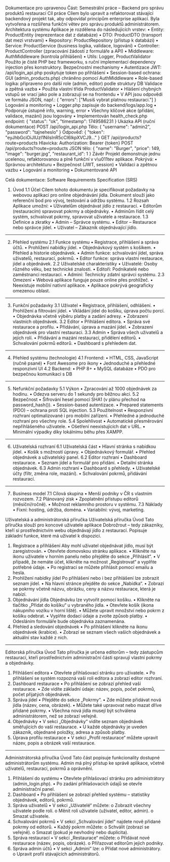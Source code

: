 Dokumentace pro upravenou Část:
Semestrální práce – Backend pro správu produktů restaurací
Cíl práce
Cílem bylo upravit a refaktorovat stávající backendový projekt tak, aby odpovídal principům enterprise aplikací. Byla vytvořena a rozšířena funkční větev pro správu produktů administrátorem.
Architektura systému
Aplikace je rozdělena do následujících vrstev:
•	Entity: ProductEntity (reprezentace dat z databáze)
•	DTO: ProductDTO (transport dat mezi vrstvami)
•	Repository: ProductRepository (přístup k databázi)
•	Service: ProductService (business logika, validace, logování)
•	Controller: ProductController (zpracování žádostí z formuláře a API)
•	Middleware: AuthMiddleware (kontrola přihlášení)
•	Utils: Logger, ProductValidator
Použito je čisté PHP bez frameworku, s ruční implementací dependency injection přes konstruktory.
Bezpečnostní mechanismy
•	Autentizace JWT: /api/login_api.php poskytuje token po přihlášení
•	Session-based ochrana: GUI (admin_products.php) chráněno pomocí AuthMiddleware
•	Role-based logika: připraveno pro další role (admin, editor) podle struktury DB
Validace a zpětná vazba
•	Použita vlastní třída ProductValidator
•	Hlášení chybných vstupů se vrací jako pole a zobrazují se na frontendu
•	V API jsou odpovědi ve formátu JSON, např.:
{
  "errors": ["Musíš vybrat platnou restauraci."]
}
Logování a monitoring
•	Logger.php zapisuje do backend/logs/app.log
•	Podporuje ústupně info, warning, error
•	Všechny klíčové akce (přidání, validace, mazání) jsou logovány
•	Implementován health_check.php endpoint:
{
  "status": "ok",
  "timestamp": 1749586231
}
Ukázka API (ruční dokumentace)
POST /api/login_api.php
Tělo:
{
  "username": "admin2",
  "password": "tajneheslo"
}
Odpověď:
{
  "token": "eyJhbGciOiJIUzI1NiIsInR5cCI6IkpXVCJ9..."
}
GET /api/products?route=products
Hlavicka: Authorization: Bearer {token}
POST /api/products?route=products
JSON tělo:
{
  "name": "Burger",
  "price": 149,
  "image": "burger.jpg",
  "restaurant_id": 1
}
Závěr
Projekt demonstruje jednu ucelenou, refaktorovanou a plně funkční v v\u011tev aplikace. Pokrývá:
•	Správnou architekturu
•	Bezpečnost (JWT, session)
•	Validaci a zpětnou vazbu
•	Logování a monitoring
•	Dokumentované API



Celá dokumentace:
Software Requirements Specification (SRS)
1. Úvod
1.1 Účel
Cílem tohoto dokumentu je specifikovat požadavky na webovou aplikaci pro online objednávání jídla. Dokument slouží jako referenční bod pro vývoj, testování a údržbu systému.
1.2 Rozsah
Aplikace umožní:
•	Uživatelům objednávat jídlo z restaurací.
•	Editorům (restauracím) spravovat pokrmy a objednávky.
•	Adminům řídit celý systém, schvalovat pokrmy, spravovat uživatele a restaurace.
1.3 Definice a zkratky
•	Admin – Správce systému.
•	Editor – Restaurace nebo správce jídel.
•	Uživatel – Zákazník objednávající jídlo.
________________________________________
2. Přehled systému
2.1 Funkce systému
•	Registrace, přihlášení a správa účtů.
•	Prohlížení nabídky jídel.
•	Objednávkový systém s košíkem.
•	Přehled a historie objednávek.
•	Admin funkce: schvalování jídel, správa uživatelů, restaurací, pokrmů.
•	Editor funkce: správa vlastní restaurace, jídel a objednávek.
2.2 Uživatelské charakteristiky
•	Uživatelé: Osoby různého věku, bez technické znalosti.
•	Editoři: Podnikatelé nebo zaměstnanci restaurací.
•	Admini: Technicky zdatní správci systému.
2.3 Omezení
•	Webová aplikace funguje pouze online přes prohlížeč.
•	Neexistuje mobilní nativní aplikace.
•	Aplikace pokrývá geograficky omezenou oblast.
________________________________________
3. Funkční požadavky
3.1 Uživatel
•	Registrace, přihlášení, odhlášení.
•	Prohlížení a filtrování jídel.
•	Vkládání jídel do košíku, úprava počtu porcí.
•	Objednávka včetně výběru platby a zadání adresy.
•	Zobrazení vlastních objednávek.
3.2 Editor
•	Přihlášení editora.
•	Správa své restaurace a profilu.
•	Přidávání, úprava a mazání jídel.
•	Zobrazení objednávek pro vlastní restauraci.
3.3 Admin
•	Správa všech uživatelů a jejich rolí.
•	Přidávání a mazání restaurací, přidělení editorů.
•	Schvalování pokrmů editorů.
•	Dashboard s přehledem dat.
________________________________________
4. Přehled systému (technologie)
4.1 Frontend:
•	HTML, CSS, JavaScript (ručně psané)
•	Font Awesome pro ikony
•	Jednoduché a přehledné responzivní UI
4.2 Backend:
•	PHP 8+
•	MySQL databáze
•	PDO pro bezpečnou komunikaci s DB
________________________________________
5. Nefunkční požadavky
5.1 Výkon
•	Zpracování až 1000 objednávek za hodinu.
•	Odezva serveru do 1 sekundy pro běžnou akci.
5.2 Bezpečnost
•	Šifrování hesel pomocí SHA1 (v plánu přechod na password_hash()).
•	Session-based autentizace.
•	Prepared statements (PDO) – ochrana proti SQL injection.
5.3 Použitelnost
•	Responzivní rozhraní optimalizované i pro mobilní zařízení.
•	Přehledné a jednoduché rozhraní pro všechny role.
5.4 Spolehlivost
•	Automatické přesměrování nepřihlášeného uživatele.
•	Ošetření neexistujících dat v URL.
•	Minimální výpadky díky lokálnímu běhu přes XAMPP.
________________________________________
6. Uživatelská rozhraní
6.1 Uživatelská část
•	Hlavní stránka s nabídkou jídel.
•	Košík s možností úpravy.
•	Objednávkový formulář.
•	Přehled objednávek a uživatelský panel.
6.2 Editor rozhraní
•	Dashboard restaurace.
•	Seznam jídel a formulář pro přidání.
•	Detailní stránka objednávek.
6.3 Admin rozhraní
•	Dashboard s přehledy.
•	Uživatelské účty (filtr, změna role, mazání).
•	Schvalování pokrmů, přidávání restaurací.
________________________________________
7. Business model
7.1 Cílová skupina
•	Menší podniky v ČR s vlastním rozvozem.
7.2 Plánovaný zisk
•	Zpoplatnění přístupu editorů (měsíční/ročně).
•	Možnost reklamního prostoru v systému.
7.3 Náklady
•	Fixní: hosting, údržba, doména.
•	Variabilní: vývoj, marketing.

Uživatelská a administrátorská příručka
Uživatelská příručka
Úvod
Tato příručka slouží pro koncové uživatele aplikace Dobrožrout – tedy zákazníky, kteří si prostřednictvím webu objednávají jídlo z restaurací. Popisuje základní funkce, které má uživatel k dispozici.
1. Registrace a přihlášení
Aby mohl uživatel objednávat jídlo, musí být zaregistrován.
•	Otevřete domovskou stránku aplikace.
•	Klikněte na ikonu uživatele v horním panelu nebo přejděte do sekce „Přihlásit“.
•	V případě, že nemáte účet, klikněte na možnost „Registrovat“ a vyplňte potřebné údaje.
•	Po registraci se můžete přihlásit pomocí emailu a hesla.
2. Prohlížení nabídky jídel
Po přihlášení nebo i bez přihlášení lze zobrazit seznam jídel.
•	Na hlavní stránce přejděte do sekce „Nabídka“.
•	Zobrazí se pokrmy včetně názvu, obrázku, ceny a názvu restaurace, která je nabízí.
3. Objednávání jídla
Objednávku lze vytvořit pomocí košíku.
•	Klikněte na tlačítko „Přidat do košíku“ u vybraného jídla.
•	Otevřete košík (ikona nákupního vozíku v horní liště).
•	Můžete upravit množství nebo pokrm z košíku odebrat.
•	Vyplňte dodací údaje a zvolte způsob platby.
•	Odesláním formuláře bude objednávka zaznamenána.
4. Přehled a sledování objednávek
•	Po přihlášení klikněte na ikonu objednávek (krabice).
•	Zobrazí se seznam všech vašich objednávek a aktuální stav každé z nich.
________________________________________
Editorská příručka
Úvod
Tato příručka je určena editorům – tedy zástupcům restaurací, kteří prostřednictvím administrační části spravují vlastní pokrmy a objednávky.
1. Přihlášení editora
•	Otevřete přihlašovací stránku pro uživatele.
•	Po přihlášení se systém rozpozná vaši roli editora a zobrazí editor rozhraní.
2. Dashboard restaurace
•	Po přihlášení se zobrazí přehled vaší restaurace.
•	Zde vidíte základní údaje: název, popis, počet pokrmů, počet přijatých objednávek.
3. Správa jídel
•	Přejděte do sekce „Pokrmy“.
•	Zde můžete přidávat nová jídla (název, cena, obrázek).
•	Můžete také upravovat nebo mazat dříve přidané pokrmy.
•	Všechna nová jídla musejí být schválena administrátorem, než se zobrazí veřejně.
4. Objednávky
•	V sekci „Objednávky“ vidíte seznam objednávek směřujících do vaší restaurace.
•	U každé objednávky je uveden zákazník, objednané položky, adresa a způsob platby.
5. Úprava profilu restaurace
•	V sekci „Profil restaurace“ můžete upravit název, popis a obrázek vaší restaurace.
________________________________________
Administrátorská příručka
Úvod
Tato část popisuje funkcionality dostupné administrátorům systému. Admin má plný přístup ke správě aplikace, včetně uživatelů, restaurací, pokrmů a oprávnění.
1. Přihlášení do systému
•	Otevřete přihlašovací stránku pro administrátory (admin_login.php).
•	Po zadání přihlašovacích údajů se otevře administrační panel.
2. Dashboard
•	Po přihlášení se zobrazí přehled systému – statistiky objednávek, editorů, pokrmů.
3. Správa uživatelů
•	V sekci „Uživatelé“ můžete:
o	Zobrazit všechny uživatele podle rolí.
o	Měnit roli uživatele (uživatel, editor, admin).
o	Smazat uživatele.
4. Schvalování pokrmů
•	V sekci „Schvalování jídel“ najdete nově přidané pokrmy od editorů.
•	Každý pokrm můžete:
o	Schválit (zobrazí se veřejně).
o	Smazat (pokud je nevhodný nebo duplicita).
5. Správa restaurací
•	V sekci „Restaurace“ můžete:
o	Přidávat nové restaurace (název, popis, obrázek).
o	Přiřazovat editorům jejich podniky.
6. Správa admin účtů
•	V sekci „Admini“ lze:
o	Přidat nové administrátory.
o	Upravit profil stávajících administrátorů.


